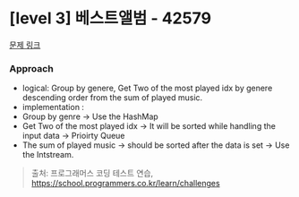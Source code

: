 # [level 3] 베스트앨범 - 42579 

[문제 링크](https://school.programmers.co.kr/learn/courses/30/lessons/42579) 

### Approach

- logical: Group by genere, Get Two of the most played idx by genere descending order from the sum of played music.
- implementation :
- Group by genre -> Use the HashMap
- Get Two of the most played idx -> It will be sorted while handling the input data -> Prioirty Queue
- The sum of played music -> should be sorted after the data is set -> Use the Intstream.


> 출처: 프로그래머스 코딩 테스트 연습, https://school.programmers.co.kr/learn/challenges

